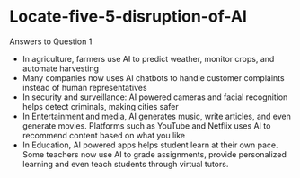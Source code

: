 # Locate-five-5-disruption-of-AI 
Answers to Question 1
- In agriculture, farmers use AI to predict weather, monitor crops, and automate harvesting
- Many companies now uses AI chatbots to handle customer complaints instead of human representatives 
- In security and surveillance: AI powered cameras and facial recognition helps detect criminals, making cities safer
- In Entertainment and media, AI generates music, write articles, and even generate movies. Platforms such as YouTube and Netflix uses AI to recommend content based on what you like
- In Education, AI powered apps helps student learn at their own pace. Some teachers now use AI to grade assignments, provide personalized learning and even teach students through virtual tutors. 
